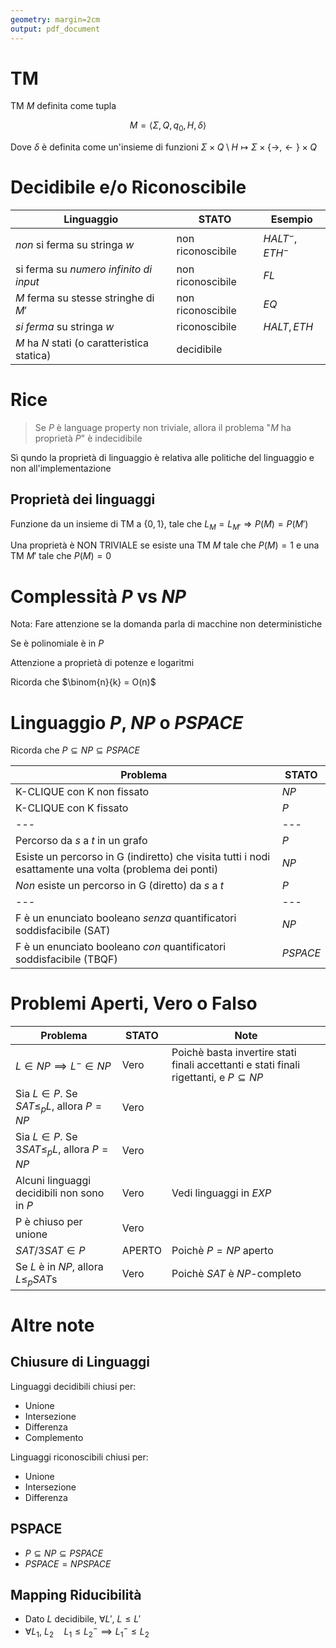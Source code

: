 ```yaml
---
geometry: margin=2cm
output: pdf_document
---
```


# TM
TM $M$ definita come tupla

$$M = \langle \Sigma, Q, q_0, H, \delta \rangle$$

Dove $\delta$ è definita come un'insieme di funzioni $\Sigma \times Q \setminus H \mapsto \Sigma \times \{ \to, \gets\} \times Q$

# Decidibile e/o Riconoscibile
| Linguaggio | STATO | Esempio |
| - | - | - |
| _non_ si ferma su stringa $w$                 | non riconoscibile | $HALT^-, ETH^-$
| si ferma su _numero infinito di input_        | non riconoscibile | $FL$
| $M$ ferma su stesse stringhe di $M'$          | non riconoscibile | $EQ$
| _si ferma_ su stringa $w$                     | riconoscibile | $HALT, ETH$
| $M$ ha $N$ stati (o caratteristica statica)   | decidibile |

# Rice
> Se $P$ è language property non triviale, allora il problema "$M$ ha proprietà $P$" è indecidibile

Sì qundo la proprietà di linguaggio è relativa alle politiche del linguaggio e non all'implementazione

## Proprietà dei linguaggi
Funzione da un insieme di TM a $\{0, 1\}$, tale che $L_M = L_{M'} \Rightarrow P(M) = P(M')$

Una proprietà è NON TRIVIALE se esiste una TM $M$ tale che $P(M) = 1$ e una TM $M'$ tale che $P(M) = 0$

# Complessità $P$ vs $NP$
Nota: Fare attenzione se la domanda parla di macchine non deterministiche

Se è polinomiale è in $P$

Attenzione a proprietà di potenze e logaritmi

Ricorda che $\binom{n}{k} = O(n)$

# Linguaggio $P$, $NP$ o $PSPACE$
Ricorda che $P \subseteq NP \subseteq PSPACE$

| Problema | STATO |
| - | - |
| K-CLIQUE con K non fissato                                                                                | $NP$ |
| K-CLIQUE con K fissato                                                                                    | $P$ |
| --- | --- |
| Percorso da $s$ a $t$ in un grafo                                                                         | $P$ |
| Esiste un percorso in G (indiretto) che visita tutti i nodi esattamente una volta (problema dei ponti)    | $NP$ |
| _Non_ esiste un percorso in G (diretto) da $s$ a $t$                                                      | $P$ |
| --- | --- |
| F è un enunciato booleano _senza_ quantificatori soddisfacibile (SAT)                                     | $NP$ |
| F è un enunciato booleano _con_ quantificatori soddisfacibile (TBQF)                                      | $PSPACE$ |

# Problemi Aperti, Vero o Falso
| Problema | STATO | Note |
| - | - | - |
| $L \in NP \implies L^- \in NP$                        | Vero | Poichè basta invertire stati finali accettanti e stati finali rigettanti, e $P \subseteq NP$
| Sia $L \in P$. Se $SAT \leq_p L$, allora $P = NP$     | Vero |
| Sia $L \in P$. Se $3SAT \leq_p L$, allora $P = NP$    | Vero |
| Alcuni linguaggi decidibili non sono in $P$           | Vero | Vedi linguaggi in $EXP$
| P è chiuso per unione                                 | Vero |
| $SAT/3SAT \in P$                                      | APERTO | Poichè $P = NP$ aperto
| Se $L$ è in $NP$, allora $L \leq_p SAT$s              | Vero | Poichè $SAT$ è $NP$-completo

# Altre note
## Chiusure di Linguaggi
Linguaggi decidibili chiusi per:

- Unione
- Intersezione
- Differenza
- Complemento

Linguaggi riconoscibili chiusi per:

- Unione
- Intersezione
- Differenza

## PSPACE
- $P \subseteq NP \subseteq PSPACE$
- $PSPACE = NPSPACE$

## Mapping Riducibilità
- Dato $L$ decidibile, $\forall L', \ L \leq L'$
- $\forall L_1,\ L_2 \quad L_1 \leq L_2^- \implies L_1^- \leq L_2$
